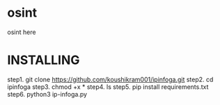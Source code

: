 # osint
osint here

# INSTALLING

step1. git clone https://github.com/koushikram001/ipinfoga.git
step2. cd ipinfoga
step3. chmod +x *
step4. ls
step5. pip install requirements.txt
step6. python3 ip-infoga.py
